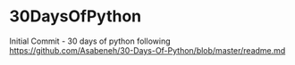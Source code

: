 # 30DaysOfPython
Initial Commit - 30 days of python following 
https://github.com/Asabeneh/30-Days-Of-Python/blob/master/readme.md